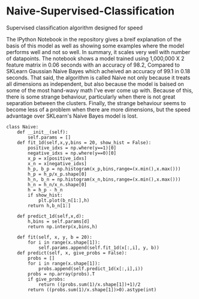 # Naive-Supervised-Classification
Supervised classification algorithm designed for speed 

The IPython Notebook in the repository gives a breif explanation of the basis of this model as well as showing some examples where the model performs well and not so well. In summary, it scales very well with number of datapoints. The notebook shows a model trained using 1,000,000 X 2 feature matrix in 0.06 seconds with an accuracy of 98.2, Compared to SKLearn Gaussian Naive Bayes which acheived an accuracy of 99.1 in 0.18 seconds. That said, the algorithm is called Naive not only because it treats all dimensions as independent, but also because the model is baised on some of the most hand-wavy math I've ever come up with. Because of this, there is some strange behaviour, particularly when there is not great separation between the clusters. Finally, the strange behaviour seems to become less of a problem when there are more dimensions, but the speed advantage over SKLearn's Naive Bayes model is lost.


```
class Naive:
    def __init__(self):
        self.params = []
    def fit_1d(self,x,y,bins = 20, show_hist = False):
        positive_idxs = np.where(y==1)[0]
        negative_idxs = np.where(y==0)[0]
        x_p = x[positive_idxs]
        x_n = x[negative_idxs]
        h_p, b_p = np.histogram(x_p,bins,range=(x.min(),x.max()))
        h_p = h_p/x_p.shape[0]
        h_n, b_n = np.histogram(x_n,bins,range=(x.min(),x.max()))
        h_n = h_n/x_n.shape[0]
        h = h_p - h_n
        if show_hist:
            plt.plot(b_n[1:],h)
        return h,b_n[1:]
    
    def predict_1d(self,x,d):
        h,bins = self.params[d]
        return np.interp(x,bins,h)
    
    def fit(self, x, y, b = 20):
        for i in range(x.shape[1]):
            self.params.append(self.fit_1d(x[:,i], y, b))
    def predict(self, x, give_probs = False):
        probs = []
        for i in range(x.shape[1]):
            probs.append(self.predict_1d(x[:,i],i))
        probs = np.array(probs).T
        if give_probs:
            return ((probs.sum(1)/x.shape[1])+1)/2
        return ((probs.sum(1)/x.shape[1])>0).astype(int)
            
```
